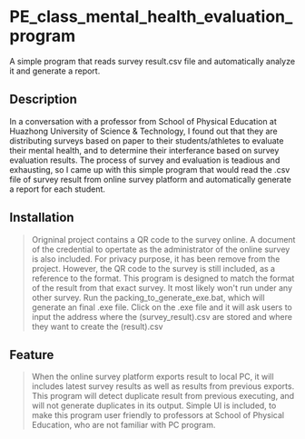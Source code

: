 # PE_class_mental_health_evaluation_program
A simple program that reads survey result.csv file and automatically analyze it and generate a report.

## Description
In a conversation with a professor from School of Physical Education at Huazhong University of Science & Technology, I found out that they are distributing surveys based on paper to their students/athletes to evaluate their mental health, and to determine their interferance based on survey evaluation results. The process of survey and evaluation is teadious and exhausting, so I came up with this simple program that would read the .csv file of survey result from online survey platform and automatically generate a report for each student.

## Installation
> Origninal project contains a QR code to the survey online. A document of the credential to opertate as the administrator of the online survey is also included. For privacy purpose, it has been remove from the project. However, the QR code to the survey is still included, as a reference to the format. This program is designed to match the format of the result from that exact survey. It most likely won't run under any other survey.
> Run the packing_to_generate_exe.bat, which will generate an final .exe file. Click on the .exe file and it will ask users to input the address where the (survey_result).csv are stored and where they want to create the (result).csv

## Feature
> When the online survey platform exports result to local PC, it will includes latest survey results as well as results from previous exports. This program will detect duplicate result from previous executing, and will not generate duplicates in its output.
> Simple UI is included, to make this program user friendly to professors at School of Physical Education, who are not familiar with PC program.
